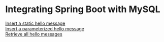 # Integrating Spring Boot with MySQL

  
[Insert a static hello message](http://cs5200-spring2020-sharma.us-east-2.elasticbeanstalk.com/api/hello/insert)    
[Insert a parameterized hello message](http://cs5200-spring2020-sharma.us-east-2.elasticbeanstalk.com/api/hello/insert/message)  
[Retrieve all hello messages](http://cs5200-spring2020-sharma.us-east-2.elasticbeanstalk.com/api/hello/select/all)

